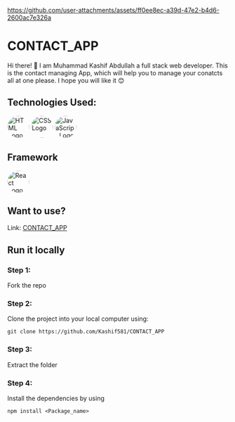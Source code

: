 

https://github.com/user-attachments/assets/ff0ee8ec-a39d-47e2-b4d6-2600ac7e326a


# CONTACT_APP

Hi there! 👋 I am Muhammad Kashif Abdullah a full stack web developer. This is the contact managing App, which will help you to manage your conatcts all at one please. I hope you will like it 😊

## Technologies Used:


<img src="https://cdn.jsdelivr.net/gh/devicons/devicon/icons/html5/html5-original.svg" alt="HTML Logo" width="50" height="50" style="border-radius: 50%;"> <img src="https://cdn.jsdelivr.net/gh/devicons/devicon/icons/css3/css3-original.svg" alt="CSS Logo" width="50" height="50" style="border-radius: 50%;"> <img src="https://cdn.jsdelivr.net/gh/devicons/devicon/icons/javascript/javascript-original.svg" alt="JavaScript Logo" width="50" height="50" style="border-radius: 50%;">

## Framework
<img src="https://cdn.jsdelivr.net/gh/devicons/devicon/icons/react/react-original.svg" alt="React Logo" width="50" height="50" style="border-radius: 50%;">


## Want to use?
Link: [CONTACT_APP](https://28l9sr.csb.app/)

## Run it locally

### Step 1:
Fork the repo

### Step 2:
Clone the project into your local computer using:
```
git clone https://github.com/Kashif581/CONTACT_APP

```


### Step 3:
Extract the folder

### Step 4:
Install the dependencies by using 
```
npm install <Package_name>

``` 

